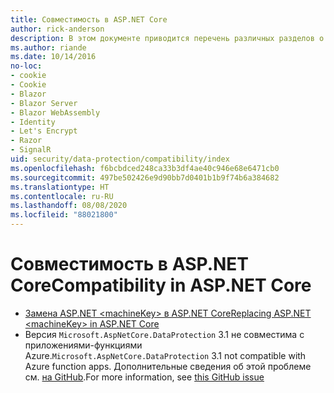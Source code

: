 ```yaml
---
title: Совместимость в ASP.NET Core
author: rick-anderson
description: В этом документе приводится перечень различных разделов о совместимости с защитой данных в ASP.NET Core.
ms.author: riande
ms.date: 10/14/2016
no-loc:
- cookie
- Cookie
- Blazor
- Blazor Server
- Blazor WebAssembly
- Identity
- Let's Encrypt
- Razor
- SignalR
uid: security/data-protection/compatibility/index
ms.openlocfilehash: f6bcbdced248ca33b3df4ae40c946e68e6471cb0
ms.sourcegitcommit: 497be502426e9d90bb7d0401b1b9f74b6a384682
ms.translationtype: HT
ms.contentlocale: ru-RU
ms.lasthandoff: 08/08/2020
ms.locfileid: "88021800"
---
```

# <a name="compatibility-in-aspnet-core"></a><span data-ttu-id="ffdfc-103">Совместимость в ASP.NET Core</span><span class="sxs-lookup"><span data-stu-id="ffdfc-103">Compatibility in ASP.NET Core</span></span>

* [<span data-ttu-id="ffdfc-104">Замена ASP.NET \<machineKey> в ASP.NET Core</span><span class="sxs-lookup"><span data-stu-id="ffdfc-104">Replacing ASP.NET \<machineKey> in ASP.NET Core</span></span>](xref:security/data-protection/compatibility/replacing-machinekey)
* <span data-ttu-id="ffdfc-105">Версия `Microsoft.AspNetCore.DataProtection` 3.1 не совместима с приложениями-функциями Azure.</span><span class="sxs-lookup"><span data-stu-id="ffdfc-105">`Microsoft.AspNetCore.DataProtection` 3.1 not compatible with Azure function apps.</span></span> <span data-ttu-id="ffdfc-106">Дополнительные сведения об этой проблеме см. [на GitHub](https://github.com/Azure/azure-functions-host/issues/5447).</span><span class="sxs-lookup"><span data-stu-id="ffdfc-106">For more information, see [this GitHub issue](https://github.com/Azure/azure-functions-host/issues/5447)</span></span>
